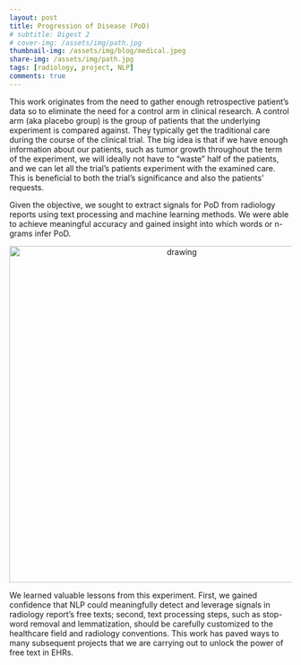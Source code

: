 ```yaml
---
layout: post
title: Progression of Disease (PoD)
# subtitle: Digest 2
# cover-img: /assets/img/path.jpg
thumbnail-img: /assets/img/blog/medical.jpeg
share-img: /assets/img/path.jpg
tags: [radiology, project, NLP]
comments: true
---
```


This work originates from the need to gather enough retrospective patient’s data so to eliminate the need for a control arm in clinical research. A control arm (aka placebo group) is the group of patients that the underlying experiment is compared against. They typically get the traditional care during the course of the clinical trial. The big idea is that if we have enough information about our patients, such as tumor growth throughout the term of the experiment, we will ideally not have to “waste” half of the patients, and we can let all the trial’s patients experiment with the examined care. This is beneficial to both the trial’s significance and also the patients’ requests.

Given the objective, we sought to extract signals for PoD from radiology reports using text processing and machine learning methods. We were able to achieve meaningful accuracy and gained insight into which words or n-grams infer PoD.

<p align="center">
  <img src="/anlpablog/assets/img/blog/pod_text_eng.png" alt="drawing" width="600"/>
</p>

We learned valuable lessons from this experiment. First, we gained confidence that NLP could meaningfully detect and leverage signals in radiology report’s free texts; second, text processing steps, such as stop-word removal and lemmatization, should be carefully customized to the healthcare field and radiology conventions. This work has paved ways to many subsequent projects that we are carrying out to unlock the power of free text in EHRs.
